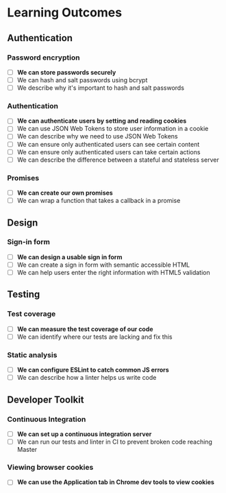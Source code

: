 # Learning Outcomes

## Authentication

### Password encryption

- [ ] **We can store passwords securely**
- [ ] We can hash and salt passwords using bcrypt
- [ ] We describe why it's important to hash and salt passwords

### Authentication

- [ ] **We can authenticate users by setting and reading cookies**
- [ ] We can use JSON Web Tokens to store user information in a cookie
- [ ] We can describe why we need to use JSON Web Tokens
- [ ] We can ensure only authenticated users can see certain content
- [ ] We can ensure only authenticated users can take certain actions
- [ ] We can describe the difference between a stateful and stateless server

### Promises

- [ ] **We can create our own promises**
- [ ] We can wrap a function that takes a callback in a promise

## Design

### Sign-in form

- [ ] **We can design a usable sign in form**
- [ ] We can create a sign in form with semantic accessible HTML
- [ ] We can help users enter the right information with HTML5 validation

## Testing

### Test coverage

- [ ] **We can measure the test coverage of our code**
- [ ] We can identify where our tests are lacking and fix this

### Static analysis

- [ ] **We can configure ESLint to catch common JS errors**
- [ ] We can describe how a linter helps us write code

## Developer Toolkit

### Continuous Integration

- [ ] **We can set up a continuous integration server**
- [ ] We can run our tests and linter in CI to prevent broken code reaching Master

### Viewing browser cookies

- [ ] **We can use the Application tab in Chrome dev tools to view cookies**
